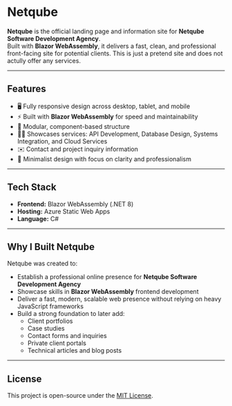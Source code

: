 # Netqube

**Netqube** is the official landing page and information site for **Netqube Software Development Agency**.  
Built with **Blazor WebAssembly**, it delivers a fast, clean, and professional front-facing site for potential clients. 
This is just a pretend site and does not actully offer any services. 

---

## Features

- 🖥️ Fully responsive design across desktop, tablet, and mobile
- ⚡ Built with **Blazor WebAssembly** for speed and maintainability
- 🧩 Modular, component-based structure
- 🧑‍💼 Showcases services: API Development, Database Design, Systems Integration, and Cloud Services
- ✉️ Contact and project inquiry information
- 🎯 Minimalist design with focus on clarity and professionalism

---

## Tech Stack

- **Frontend:** Blazor WebAssembly (.NET 8)
- **Hosting:** Azure Static Web Apps
- **Language:** C#

---

## Why I Built Netqube

Netqube was created to:

- Establish a professional online presence for **Netqube Software Development Agency**
- Showcase skills in **Blazor WebAssembly** frontend development
- Deliver a fast, modern, scalable web presence without relying on heavy JavaScript frameworks
- Build a strong foundation to later add:
  - Client portfolios
  - Case studies
  - Contact forms and inquiries
  - Private client portals
  - Technical articles and blog posts

---

## License

This project is open-source under the [MIT License](LICENSE).
